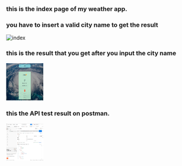 ### this is the index page of my weather app. 
### you have to insert a valid city name to get the result
<img src="\index" alt="index" style="height: 100px; width:100px;"/>

### this is the result that you get after you input the city name
<img src="\city_weather.png" alt="city weather" style="height: 100px; width:100px;"/>

### this the API test result on postman. 
<img src="\postman.png" alt="postman" style="height: 100px; width:100px;"/>